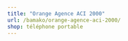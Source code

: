 ```yaml
---
title: "Orange Agence ACI 2000"
url: /bamako/orange-agence-aci-2000/
shop: téléphone portable
---
```

